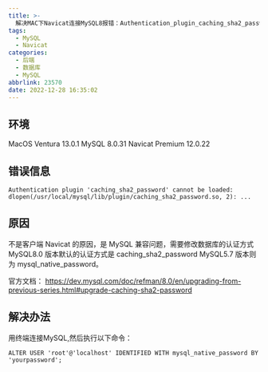 ```yaml
---
title: >-
  解决MAC下Navicat连接MySQL8报错：Authentication_plugin_caching_sha2_password_cannot_be_loaded
tags:
  - MySQL
  - Navicat
categories:
  - 后端
  - 数据库
  - MySQL
abbrlink: 23570
date: 2022-12-28 16:35:02
---
```


## 环境

MacOS Ventura 13.0.1
MySQL 8.0.31
Navicat Premium 12.0.22

## 错误信息

```shell
Authentication plugin 'caching_sha2_password' cannot be loaded: dlopen(/usr/local/mysql/lib/plugin/caching_sha2_password.so, 2): ...
```

<!-- more -->

## 原因

不是客户端 Navicat 的原因，是 MySQL 兼容问题，需要修改数据库的认证方式
MySQL8.0 版本默认的认证方式是 caching_sha2_password
MySQL5.7 版本则为 mysql_native_password。

官方文档：
<https://dev.mysql.com/doc/refman/8.0/en/upgrading-from-previous-series.html#upgrade-caching-sha2-password>

## 解决办法

用终端连接MySQL,然后执行以下命令：

```shell
ALTER USER 'root'@'localhost' IDENTIFIED WITH mysql_native_password BY 'yourpassword';
```
